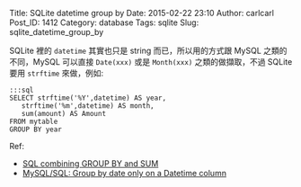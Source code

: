 Title: SQLite datetime group by
Date: 2015-02-22 23:10
Author: carlcarl
Post_ID: 1412
Category: database
Tags: sqlite
Slug: sqlite_datetime_group_by


SQLite 裡的 `datetime` 其實也只是 string 而已，所以用的方式跟 MySQL 之類的不同，MySQL 可以直接 `Date(xxx)` 或是 `Month(xxx)` 之類的做擷取，不過 SQLite 要用 `strftime` 來做，例如:

	:::sql
	SELECT strftime('%Y',datetime) AS year, 
       strftime('%m',datetime) AS month, 
       sum(amount) AS Amount 
	FROM mytable 
	GROUP BY year


Ref:

* [SQL combining GROUP BY and SUM]
* [MySQL/SQL: Group by date only on a Datetime column]


[SQL combining GROUP BY and SUM]: stackoverflow.com/questions/1639906/sql-combining-group-by-and-sum
[MySQL/SQL: Group by date only on a Datetime column]: http://stackoverflow.com/questions/366603/mysql-sql-group-by-date-only-on-a-datetime-column

